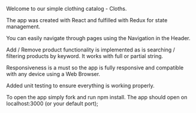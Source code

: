Welcome to our simple clothing catalog - Cloths.

The app was created with React and fulfilled with Redux for state management.

You can easily navigate through pages using the Navigation in the Header.

Add / Remove product functionality is implemented as is searching / filtering products by keyword. It works with full or partial string.

Responsiveness is a must so the app is fully responsive and compatible with any device using a Web Browser.

Added unit testing to ensure everything is working properly.

To open the app simply fork and run npm install. The app should open on localhost:3000 (or your default port);